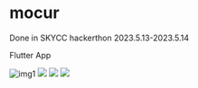 # mocur
Done in SKYCC hackerthon 2023.5.13-2023.5.14

Flutter App

![img1](images/Screenshot_1684010951.png) ![](images/Screenshot_1684011005.png) ![](Screenshot_1683985812.png) ![](images/Screenshot_1684011170.png)
